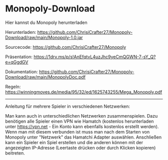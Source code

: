# Monopoly-Download
Hier kannst du Monopoly herunterladen

Herunterladen: https://github.com/ChrisiCrafter27/Monopoly-Download/raw/main/Monopoly-1.0.jar

Sourcecode: https://github.com/ChrisiCrafter27/Monopoly

Präsentation: https://1drv.ms/p/s!AnEfqtvL4uzJhc9yeCmQGWN-7-sY_Q?e=qGgdGV

Dokumentation: https://github.com/ChrisiCrafter27/Monopoly-Download/raw/main/MonopolyDoc.pdf

Regeln: https://winningmoves.de/media/95/32/ed/1625743255/Mega_Monopoly.pdf

-------------------------------------------------------------------------------------------------------

Anleitung für mehrere Spieler in verschiedenen Netzwerken:

Man kann auch in unterschiedlichen Netzwerken zusammenspielen. Dazu benötigen alle Spieler einen VPN wie Hamatch (kostenlos herunterladen unter https://vpn.net - Ein Konto kann ebenfalls kostenlos erstellt werden). Wenn man mit diesem verbunden ist muss man nach dem Starten von Monopoly unter "Netzwerk" das Hamatchi Adapter auswählen. Anschließen kann ein Spieler ein Spiel erstellen und die anderen können mit der angezeigten IP-Adresse (Leertaste drücken oder durch Klicken kopieren) beitreten.
